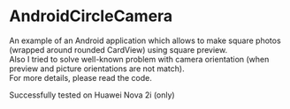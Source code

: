 # AndroidCircleCamera
An example of an Android application which allows to make square photos (wrapped around rounded CardView) using square preview.<br/>
Also I tried to solve well-known problem with camera orientation (when preview and picture orientations are not match).<br/>
For more details, please read the code.

Successfully tested on Huawei Nova 2i (only)
